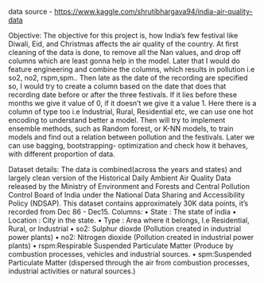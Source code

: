 data source - https://www.kaggle.com/shrutibhargava94/india-air-quality-data

Objective:
The objective for this project is, how India’s few festival like Diwali, Eid, and
Christmas affects the air quality of the country. At first cleaning of the data is
done, to remove all the Nan values, and drop off columns which are least gonna
help in the model. Later that I would do feature engineering and combine the
columns, which results in pollution i.e so2, no2, rspm,spm.. Then late as the date
of the recording are specified so, I would try to create a column based on the date
that does that recording date before or after the three festivals. If it lies before
these months we give it value of 0, if it doesn’t we give it a value 1. Here there is
a column of type too i.e Industrial, Rural, Residential etc, we can use one hot
encoding to understand better a model. Then will try to implement ensemble
methods, such as Random forest, or K-NN models, to train models and find out a
relation between pollution and the festivals. Later we can use bagging,
bootstrapping- optimization and check how it behaves, with different proportion
of data.

Dataset details:
The data is combined(across the years and states) and largely clean version of the
Historical Daily Ambient Air Quality Data released by the Ministry of
Environment and Forests and Central Pollution Control Board of India under the
National Data Sharing and Accessibility Policy (NDSAP).
This dataset contains approximately 30K data points, it’s recorded from Dec 86 -
Dec15.
Columns:
• State : The state of india
• Location : City in the state.
• Type : Area where it belongs, I.e Residential, Rural, or Industrial
• so2: Sulphur dioxde (Pollution created in industrial power plants)
• no2: Nitrogen dioxide (Pollution created in industrial power plants)
• rspm:Respirable Suspended Particulate Matter (Produce by combustion
processes, vehicles and industrial sources.
• spm:Suspended Particulate Matter (dispersed through the air from combustion
processes, industrial activities or natural sources.)
